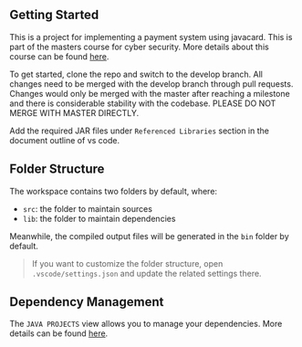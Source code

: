 ## Getting Started

This is a project for implementing a payment system using javacard. This is part of the masters course for cyber security. More details about this course can be found [here](https://www.ru.nl/courseguides/science/vm/osirislinks/imc/nwi-imc066/).

To get started, clone the repo and switch to the develop branch. All changes need to be merged with the develop branch through pull requests. Changes would only be merged with the master after reaching a milestone and there is considerable stability with the codebase. PLEASE DO NOT MERGE WITH MASTER DIRECTLY.

Add the required JAR files under `Referenced Libraries` section in the document outline of vs code. 

## Folder Structure

The workspace contains two folders by default, where:

- `src`: the folder to maintain sources
- `lib`: the folder to maintain dependencies

Meanwhile, the compiled output files will be generated in the `bin` folder by default.

> If you want to customize the folder structure, open `.vscode/settings.json` and update the related settings there.

## Dependency Management

The `JAVA PROJECTS` view allows you to manage your dependencies. More details can be found [here](https://github.com/microsoft/vscode-java-dependency#manage-dependencies).
